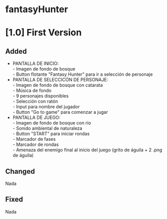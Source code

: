 # fantasyHunter

<h1>[1.0] First Version</h1>

<h2>Added</h2>

- PANTALLA DE INICIO:<br>- Imagen de fondo de bosque <br>- Button flotante "Fantasy Hunter" para ir a selección de personaje
- PANTALLA DE SELECCICÓN DE PERSONAJE:<br>- Imagen de fondo de bosque con catarata <br>- Música de fondo <br>- 9 personajes disponibles <br>- Selección con ratón <br>- Input para nombre del jugador <br>- Button "Go to game" para comenzar a jugar
- PANTALLA DE JUEGO: <br>- Imagen de fondo de bosque con rio <br>- Sonido ambiental de naturaleza <br>- Button "START" para iniciar rondas <br>- Marcador de fases <br>- Marcador de rondas <br>- Amenaza del enemigo final al inicio del juego (grito de águila + 2 .png de águila)


<h2>Changed</h2>

Nada

<h2>Fixed</h2>

Nada



